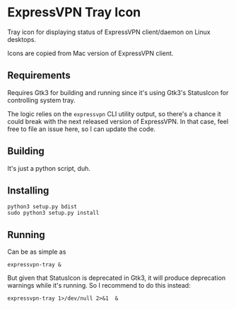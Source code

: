 # ExpressVPN Tray Icon

Tray icon for displaying status of ExpressVPN client/daemon on Linux desktops.

Icons are copied from Mac version of ExpressVPN client.

## Requirements

Requires Gtk3 for building and running since it's using Gtk3's StatusIcon for controlling system tray.

The logic relies on the `expressvpn` CLI utility output, so there's a chance it could break with the next released version of ExpressVPN. In that case, feel free to file an issue here, so I can update the code.

## Building

It's just a python script, duh.

## Installing

```
python3 setup.py bdist
sudo python3 setup.py install
```

## Running

Can be as simple as
```
expressvpn-tray &
```

But given that StatusIcon is deprecated in Gtk3, it will produce deprecation warnings while it's running. So I recommend to do this instead:
```
expressvpn-tray 1>/dev/null 2>&1  &
```
